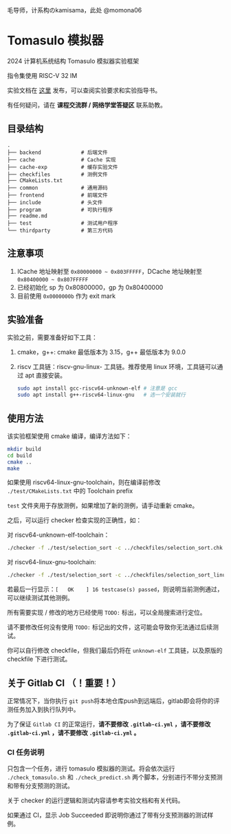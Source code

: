毛导师，计系构のkamisama，此处 @momona06
# Tomasulo 模拟器

2024 计算机系统结构 Tomasulo 模拟器实验框架

指令集使用 RISC-V 32 IM

实验文档在 [这里](https://lab.cs.tsinghua.edu.cn/ca-lab-docs/labs/tomasulo/) 发布，可以查阅实验要求和实验指导书。

有任何疑问，请在 **课程交流群 / 网络学堂答疑区** 联系助教。

## 目录结构

```
.
├── backend             # 后端文件
├── cache               # Cache 实现
├── cache-exp           # 缓存实验文件
├── checkfiles          # 测例文件
├── CMakeLists.txt
├── common              # 通用源码
├── frontend            # 前端文件
├── include             # 头文件
├── program             # 可执行程序
├── readme.md 
├── test                # 测试用户程序
└── thirdparty          # 第三方代码
```

## 注意事项

1. ICache 地址映射至 `0x80000000 ~ 0x803FFFFF`，DCache 地址映射至 `0x80400000 ~ 0x807FFFFF`
2. 已经初始化 sp 为 0x80800000，gp 为 0x80400000
3. 目前使用 `0x0000000b` 作为 exit mark

## 实验准备

实验之前，需要准备好如下工具：

1. cmake，g++: cmake 最低版本为 3.15，g++ 最低版本为 9.0.0
2. riscv 工具链：riscv-gnu-linux- 工具链。推荐使用 linux 环境，工具链可以通过 apt 直接安装。
    
    ```bash
    sudo apt install gcc-riscv64-unknown-elf # 注意是 gcc
    sudo apt install g++-riscv64-linux-gnu   # 选一个安装就行
    ```

## 使用方法

该实验框架使用 cmake 编译，编译方法如下：

```bash
mkdir build
cd build
cmake ..
make
```

如果使用 riscv64-linux-gnu-toolchain，则在编译前修改 `./test/CMakeLists.txt` 中的 Toolchain prefix 

`test` 文件夹用于存放测例，如果增加了新的测例，请手动重新 cmake。

之后，可以运行 checker 检查实现的正确性，如：

对 riscv64-unknown-elf-toolchain：

```bash
./checker -f ./test/selection_sort -c ../checkfiles/selection_sort.chk 
```

对 riscv64-linux-gnu-toolchain:

```bash
./checker -f ./test/selection_sort -c ../checkfiles/selection_sort_linux.chk
```

若最后一行显示：`[   OK    ] 16 testcase(s) passed`，则说明当前测例通过，可以继续测试其他测例。

所有需要实现 / 修改的地方已经使用 `TODO:` 标出，可以全局搜索进行定位。

请不要修改任何没有使用 `TODO:` 标记出的文件，这可能会导致你无法通过后续测试。

你可以自行修改 checkfile，但我们最后仍将在 `unknown-elf` 工具链，以及原版的 checkfile 下进行测试。

## 关于 Gitlab CI **（！重要！）**

正常情况下，当你执行 `git push`将本地仓库push到远端后，gitlab即会将你的评测任务加入到执行队列中。

为了保证 `Gitlab CI` 的正常运行，**请不要修改 `.gitlab-ci.yml` ，请不要修改 `.gitlab-ci.yml` ，请不要修改 `.gitlab-ci.yml` 。**

### CI 任务说明

只包含一个任务，进行 tomasulo 模拟器的测试。将会依次运行 `./check_tomasulo.sh` 和 `./check_predict.sh` 两个脚本，分别进行不带分支预测和带有分支预测的测试。

关于 checker 的运行逻辑和测试内容请参考实验文档和有关代码。

如果通过 CI，显示 Job Succeeded 即说明你通过了带有分支预测器的测试样例。
